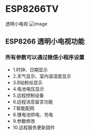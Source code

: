 # ESP8266TV
透明小电视
![image](https://user-images.githubusercontent.com/65395051/114113852-3904a980-9912-11eb-9f74-fa144fbed7a3.png)
## ESP8266  透明小电视功能
### 所有参数可以通过微信小程序设置
* 1.时钟、日期显示
* 2.天气显示、室内温湿度显示
* 3.B站粉丝显示
* 4.电池电压显示
* 5.远程控制设备
* 6.远程消息留言功能
* 7.智能配网
* 8.锂电池供电、充电
* 9.参数修改
* 10.远程服务更新固件
